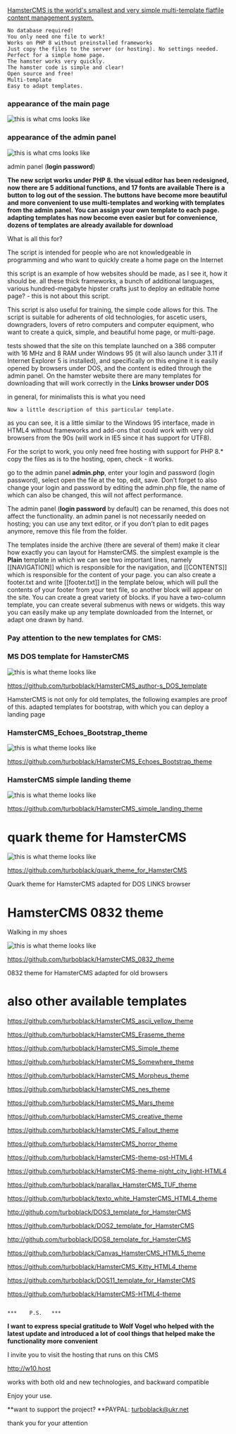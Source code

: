 [HamsterCMS is the world's smallest and very simple multi-template flatfile content management system.](http://old.net.eu.org/)



    No database required!
    You only need one file to work!
    Works on PHP 8 without preinstalled frameworks
    Just copy the files to the server (or hosting). No settings needed.
    Perfect for a simple home page.
    The hamster works very quickly.
    The hamster code is simple and clear!
    Open source and free!
    Multi-template
    Easy to adapt templates.
      
  


### appearance of the main page
![this is what cms looks like](https://github.com/turboblack/HamsterCMS/blob/master/image.png)

### appearance of the admin panel
![this is what cms looks like](https://github.com/turboblack/HamsterCMS/blob/master/adminpanel.png)

admin panel (**login password**)

**The new script works under PHP 8. 
the visual editor has been redesigned, now there are 5 additional functions, and 17 fonts are available
There is a button to log out of the session.
The buttons have become more beautiful and more convenient to use
multi-templates and working with templates from the admin panel.
You can assign your own template to each page. 
adapting templates has now become even easier
but for convenience, dozens of templates are already available for download**

What is all this for?

The script is intended for people who are not knowledgeable in programming 
and who want to quickly create a home page on the Internet

this script is an example of how websites should be made, as I see it, 
how it should be. all these thick frameworks, a bunch of 
additional languages, various hundred-megabyte hipster crafts 
just to deploy an editable home page? - this is not about this script.

This script is also useful for training, the simple code allows for this.
The script is suitable for adherents of old technologies, for ascetic users, 
downgraders, lovers of retro computers and computer equipment,
who want to create a quick, simple, and beautiful home page, or multi-page.

tests showed that the site on this template launched on a 386 computer 
with 16 MHz and 8 RAM under Windows 95 (it will also launch under 3.11 
if Internet Explorer 5 is installed), and specifically on this engine 
it is easily opened by browsers under DOS, and the content is edited 
through the admin panel. On the hamster website there are many templates 
for downloading that will work correctly in the **Links browser under DOS**

in general, for minimalists this is what you need

    Now a little description of this particular template.
as you can see, it is a little similar to the Windows 95 interface, 
made in HTML4 without frameworks and add-ons that could work 
with very old browsers from the 90s 
(will work in IE5 since it has support for UTF8).

For the script to work, you only need free hosting with support for PHP 8.*
copy the files as is to the hosting, open, check - it works.

go to the admin panel **admin.php**, enter your 
login and password (login password), select open the file at the top, edit, save.
Don’t forget to also change your login and password by 
editing the admin.php file, the name of which can also be changed, 
this will not affect performance.

The admin panel (**login password** by default) can be renamed, this does not affect the functionality.
an admin panel is not necessarily needed on hosting; you can use any text editor, or if you don’t plan to edit pages anymore, remove this file from the folder.

The templates inside the archive (there are several of them) make it clear how exactly you can layout for HamsterCMS. the simplest example is the **Plain** template in which we can see two important lines, namely [[NAVIGATION]] which is responsible for the navigation, and [[CONTENTS]] which is responsible for the content of your page. you can also create a footer.txt and write [[footer.txt]] in the template below, which will pull the contents of your footer from your text file, so another block will appear on the site. You can create a great variety of blocks. if you have a two-column template, you can create several submenus with news or widgets. this way you can easily make up any template downloaded from the Internet, or adapt one drawn by hand.

### Pay attention to the new templates for CMS:

### MS DOS template for HamsterCMS
![this is what theme looks like](https://github.com/turboblack/HamsterCMS_author-s_DOS_template/blob/main/dos_screenshot.png)

https://github.com/turboblack/HamsterCMS_author-s_DOS_template

HamsterCMS is not only for old templates, the following examples are proof of this. 
adapted templates for bootstrap, with which you can deploy a landing page

### HamsterCMS_Echoes_Bootstrap_theme
![this is what theme looks like](https://github.com/turboblack/HamsterCMS_Echoes_Bootstrap_theme/blob/main/example.png)

https://github.com/turboblack/HamsterCMS_Echoes_Bootstrap_theme

### HamsterCMS simple landing theme
![this is what theme looks like](https://github.com/turboblack/HamsterCMS_simple_landing_theme/blob/main/screenshot.png)

https://github.com/turboblack/HamsterCMS_simple_landing_theme

# quark theme for HamsterCMS 
![this is what theme looks like](https://github.com/turboblack/quark_theme_for_HamsterCMS/blob/main/quark.png)

https://github.com/turboblack/quark_theme_for_HamsterCMS

Quark theme for HamsterCMS adapted for DOS LINKS browser

# HamsterCMS 0832 theme

Walking in my shoes

![this is what theme looks like](https://github.com/turboblack/HamsterCMS_0832_theme/blob/main/0832.png)

https://github.com/turboblack/HamsterCMS_0832_theme

0832 theme for HamsterCMS adapted for old browsers    

# also other available templates
https://github.com/turboblack/HamsterCMS_ascii_yellow_theme

https://github.com/turboblack/HamsterCMS_Eraseme_theme

https://github.com/turboblack/HamsterCMS_Simple_theme

https://github.com/turboblack/HamsterCMS_Somewhere_theme

https://github.com/turboblack/HamsterCMS_Morpheus_theme

https://github.com/turboblack/HamsterCMS_nes_theme

https://github.com/turboblack/HamsterCMS_Mars_theme

https://github.com/turboblack/HamsterCMS_creative_theme

https://github.com/turboblack/HamsterCMS_Fallout_theme

https://github.com/turboblack/HamsterCMS_horror_theme

https://github.com/turboblack/HamsterCMS-theme-pst-HTML4

https://github.com/turboblack/HamsterCMS-theme-night_city_light-HTML4

https://github.com/turboblack/parallax_HamsterCMS_TUF_theme

https://github.com/turboblack/texto_white_HamsterCMS_HTML4_theme

http://github.com/turboblack/DOS3_template_for_HamsterCMS

https://github.com/turboblack/DOS2_template_for_HamsterCMS

http://github.com/turboblack/DOS8_template_for_HamsterCMS

https://github.com/turboblack/Canvas_HamsterCMS_HTML5_theme

https://github.com/turboblack/HamsterCMS_Kitty_HTML4_theme

https://github.com/turboblack/DOS11_template_for_HamsterCMS

https://github.com/turboblack/HamsterCMS-HTML4-theme

                                                                         ***    P.S.   ***
                                                                
**I want to express special gratitude to Wolf Vogel who helped with the latest update 
and introduced a lot of cool things that helped make the functionality more convenient**

I invite you to visit the hosting that runs on this CMS

http://w10.host

works with both old and new technologies, and backward compatible

Enjoy your use.

**want to support the project?
**PAYPAL: turboblack@ukr.net  

thank you for your attention
